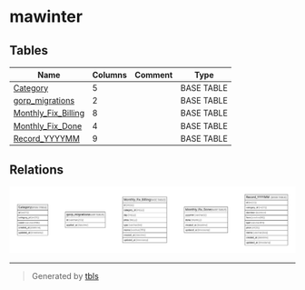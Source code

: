 # mawinter

## Tables

| Name | Columns | Comment | Type |
| ---- | ------- | ------- | ---- |
| [Category](Category.md) | 5 |  | BASE TABLE |
| [gorp_migrations](gorp_migrations.md) | 2 |  | BASE TABLE |
| [Monthly_Fix_Billing](Monthly_Fix_Billing.md) | 8 |  | BASE TABLE |
| [Monthly_Fix_Done](Monthly_Fix_Done.md) | 4 |  | BASE TABLE |
| [Record_YYYYMM](Record_YYYYMM.md) | 9 |  | BASE TABLE |

## Relations

![er](schema.svg)

---

> Generated by [tbls](https://github.com/k1LoW/tbls)
